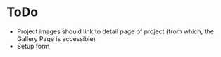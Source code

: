 # ToDo
+ Project images should link to detail page of project (from which, the Gallery Page is accessible)
+  Setup form